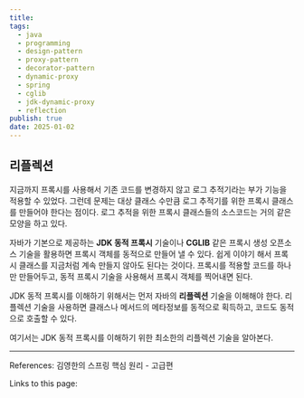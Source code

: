 ```yaml
---
title: 
tags:
  - java
  - programming
  - design-pattern
  - proxy-pattern
  - decorator-pattern
  - dynamic-proxy
  - spring
  - cglib
  - jdk-dynamic-proxy
  - reflection
publish: true
date: 2025-01-02
---
```

## 리플렉션
지금까지 프록시를 사용해서 기존 코드를 변경하지 않고 로그 추적기라는 부가 기능을 적용할 수 있었다. 그런데 문제는 대상 클래스 수만큼 로그 추적기를 위한 프록시 클래스를 만들어야 한다는 점이다. 로그 추적을 위한 프록시 클래스들의 소스코드는 거의 같은 모양을 하고 있다.

자바가 기본으로 제공하는 **JDK 동적 프록시** 기술이나 **CGLIB** 같은 프록시 생성 오픈소스 기술을 활용하면 프록시 객체를 동적으로 만들어 낼 수 있다. 쉽게 이야기 해서 프록시 클래스를 지금처럼 계속 만들지 않아도 된다는 것이다. 프록시를 적용할 코드를 하나만 만들어두고, 동적 프록시 기술을 사용해서 프록시 객체를 찍어내면 된다.

JDK 동적 프록시를 이해하기 위해서는 먼저 자바의 **리플렉션** 기술을 이해해야 한다. 리플렉션 기술을 사용하면 클래스나 메서드의 메타정보를 동적으로 획득하고, 코드도 동적으로 호출할 수 있다.

여기서는 JDK 동적 프록시를 이해하기 위한 최소한의 리플렉션 기술을 알아본다.



---
References: 김영한의 스프링 핵심 원리 - 고급편

Links to this page: 